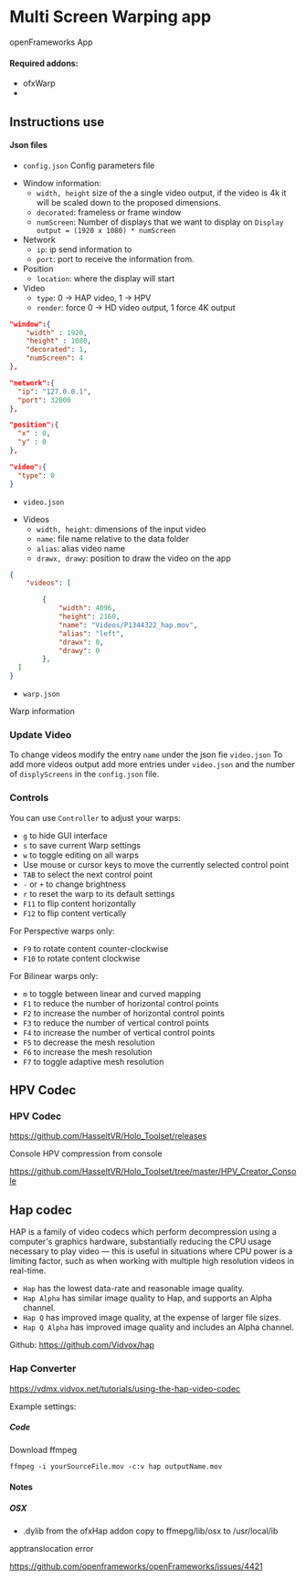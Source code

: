 
# Multi Screen Warping app


openFrameworks App

#### Required addons:

- ofxWarp
- 

## Instructions use


#### Json files

* `config.json` Config parameters file

- Window information:
    - `width, height` size of the a single video output, if the video is 4k it will be scaled down to the proposed dimensions.
    - `decorated`: frameless or frame window
    - `numScreen`: Number of displays that we want to display on
    `Display output = (1920 x 1080) * numScreen`
- Network
  - `ip`: ip send information to
  - `port`: port to receive the information from.
- Position
  - `location`: where the display will start
- Video
  - `type`: 0 -> HAP video, 1 -> HPV
  - `render`: force 0 -> HD video output, 1 force 4K output

```json
"window":{
    "width" : 1920,
    "height" : 1080,
    "decorated": 1,
    "numScreen": 4
},

"network":{
  "ip": "127.0.0.1",
  "port": 32000
},

"position":{
  "x" : 0,
  "y" : 0
},

"video":{
  "type": 0
}
```

* `video.json`

- Videos
  - `width, height`: dimensions of the input video
  - `name`: file name relative to the data folder
  - `alias`: alias video name
  - `drawx, drawy`: position to draw the video on the app

```json
{
	"videos": [

		{
			"width": 4096,
			"height": 2160,
			"name": "Videos/P1344322_hap.mov",
			"alias": "left",
			"drawx": 0,
			"drawy": 0
		},
  ]
}
```

* `warp.json`

Warp information

### Update Video

To change videos modify the entry `name` under the json fie `video.json`
To add more videos output add more entries under `video.json` and the number of `displyScreens` in the `config.json` file.

### Controls

You can use `Controller` to adjust your warps:

* `g` to hide GUI interface
* `s` to save current Warp settings
* `w` to toggle editing on all warps
* Use mouse or cursor keys to move the currently selected control point
* `TAB` to select the next control point
* `-` or `+` to change brightness
* `r` to reset the warp to its default settings
* `F11` to flip content horizontally
* `F12` to flip content vertically

For Perspective warps only:
* `F9` to rotate content counter-clockwise
* `F10` to rotate content clockwise

For Bilinear warps only:
* `m` to toggle between linear and curved mapping
* `F1` to reduce the number of horizontal control points
* `F2` to increase the number of horizontal control points
* `F3` to reduce the number of vertical control points
* `F4` to increase the number of vertical control points
* `F5` to decrease the mesh resolution
* `F6` to increase the mesh resolution
* `F7` to toggle adaptive mesh resolution

## HPV Codec


### HPV Codec

https://github.com/HasseltVR/Holo_Toolset/releases

Console HPV compression from console

https://github.com/HasseltVR/Holo_Toolset/tree/master/HPV_Creator_Console


## Hap codec

HAP is a family of video codecs which perform decompression using a computer's graphics hardware, substantially reducing the CPU usage necessary to play video — this is useful in situations where CPU power is a limiting factor, such as when working with multiple high resolution videos in real-time.

- `Hap` has the lowest data-rate and reasonable image quality.
- `Hap Alpha` has similar image quality to Hap, and supports an Alpha channel.
- `Hap Q` has improved image quality, at the expense of larger file sizes.
- `Hap Q Alpha` has improved image quality and includes an Alpha channel.

Github:
https://github.com/Vidvox/hap

### Hap Converter

https://vdmx.vidvox.net/tutorials/using-the-hap-video-codec

Example settings:


##### Code

Download ffmpeg


````
ffmpeg -i yourSourceFile.mov -c:v hap outputName.mov
````

#### Notes

##### OSX

-  .dylib from the ofxHap addon copy to ffmepg/lib/osx to /usr/local/ib

apptranslocation error

https://github.com/openframeworks/openFrameworks/issues/4421
